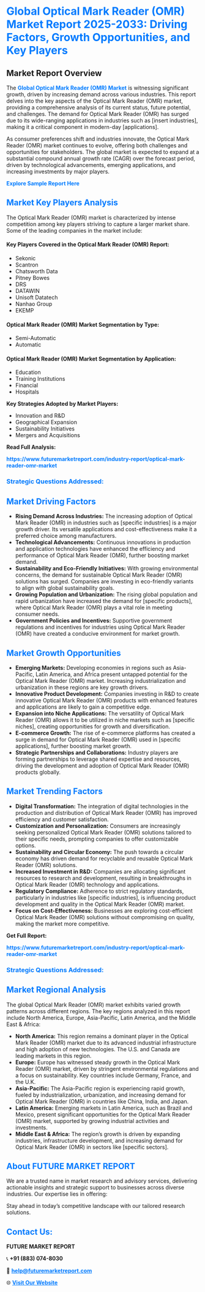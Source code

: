 <h1 style="color: #007BFF;">Global Optical Mark Reader (OMR) Market Report 2025-2033: Driving Factors, Growth Opportunities, and Key Players</h1>

<section id="overview">
<h2>Market Report Overview</h2>
<p>The <a href="https://www.futuremarketreport.com/industry-report/optical-mark-reader-omr-market" style="color: #007BFF; text-decoration: none;"><strong>Global Optical Mark Reader (OMR) Market</strong></a> is witnessing significant growth, driven by increasing demand across various industries. This report delves into the key aspects of the Optical Mark Reader (OMR) market, providing a comprehensive analysis of its current status, future potential, and challenges. The demand for Optical Mark Reader (OMR) has surged due to its wide-ranging applications in industries such as [insert industries], making it a critical component in modern-day [applications].</p>
<p>As consumer preferences shift and industries innovate, the Optical Mark Reader (OMR) market continues to evolve, offering both challenges and opportunities for stakeholders. The global market is expected to expand at a substantial compound annual growth rate (CAGR) over the forecast period, driven by technological advancements, emerging applications, and increasing investments by major players.</p>
</section>

<section id="overview">
<p><a href="https://www.futuremarketreport.com/request-sample/reportId=92467" style="color: #007BFF; text-decoration: none;"><strong>Explore Sample Report Here</strong></a></p>
</section>

<section id="key-players">
<h2 style="color: #007BFF;">Market Key Players Analysis</h2>
<p>The Optical Mark Reader (OMR) market is characterized by intense competition among key players striving to capture a larger market share. Some of the leading companies in the market include:</p>
<h4>Key Players Covered in the Optical Mark Reader (OMR) Report:</h4>
<ul><li>Sekonic</li><li>Scantron</li><li>Chatsworth Data</li><li>Pitney Bowes</li><li>DRS</li><li>DATAWIN</li><li>Unisoft Datatech</li><li>Nanhao Group</li><li>EKEMP</li></ul>
<h4>Optical Mark Reader (OMR) Market Segmentation by Type:</h4>
<ul><li>Semi-Automatic</li><li>Automatic</li></ul>

<h4>Optical Mark Reader (OMR) Market Segmentation by Application:</h4>
<ul><li>Education</li><li>Training Institutions</li><li>Financial</li><li>Hospitals</li></ul>
<p><strong>Key Strategies Adopted by Market Players:</strong></p>
<ul>
<li>Innovation and R&D</li>
<li>Geographical Expansion</li>
<li>Sustainability Initiatives</li>
<li>Mergers and Acquisitions</li>
</ul>
</section>

<section>
<p><strong>Read Full Analysis: </strong></p><a href="https://www.futuremarketreport.com/industry-report/optical-mark-reader-omr-market" style="color: #007BFF; text-decoration: none;"><strong>https://www.futuremarketreport.com/industry-report/optical-mark-reader-omr-market</strong></a>
<h3 style="color: #007BFF;">Strategic Questions Addressed:</h3>
</section>

<section id="driving-factors">
<h2 style="color: #007BFF;">Market Driving Factors</h2>
<ul>
<li><strong>Rising Demand Across Industries:</strong> The increasing adoption of Optical Mark Reader (OMR) in industries such as [specific industries] is a major growth driver. Its versatile applications and cost-effectiveness make it a preferred choice among manufacturers.</li>
<li><strong>Technological Advancements:</strong> Continuous innovations in production and application technologies have enhanced the efficiency and performance of Optical Mark Reader (OMR), further boosting market demand.</li>
<li><strong>Sustainability and Eco-Friendly Initiatives:</strong> With growing environmental concerns, the demand for sustainable Optical Mark Reader (OMR) solutions has surged. Companies are investing in eco-friendly variants to align with global sustainability goals.</li>
<li><strong>Growing Population and Urbanization:</strong> The rising global population and rapid urbanization have increased the demand for [specific products], where Optical Mark Reader (OMR) plays a vital role in meeting consumer needs.</li>
<li><strong>Government Policies and Incentives:</strong> Supportive government regulations and incentives for industries using Optical Mark Reader (OMR) have created a conducive environment for market growth.</li>
</ul>
</section>

<section id="growth-opportunities">
<h2 style="color: #007BFF;">Market Growth Opportunities</h2>
<ul>
<li><strong>Emerging Markets:</strong> Developing economies in regions such as Asia-Pacific, Latin America, and Africa present untapped potential for the Optical Mark Reader (OMR) market. Increasing industrialization and urbanization in these regions are key growth drivers.</li>
<li><strong>Innovative Product Development:</strong> Companies investing in R&D to create innovative Optical Mark Reader (OMR) products with enhanced features and applications are likely to gain a competitive edge.</li>
<li><strong>Expansion into Niche Applications:</strong> The versatility of Optical Mark Reader (OMR) allows it to be utilized in niche markets such as [specific niches], creating opportunities for growth and diversification.</li>
<li><strong>E-commerce Growth:</strong> The rise of e-commerce platforms has created a surge in demand for Optical Mark Reader (OMR) used in [specific applications], further boosting market growth.</li>
<li><strong>Strategic Partnerships and Collaborations:</strong> Industry players are forming partnerships to leverage shared expertise and resources, driving the development and adoption of Optical Mark Reader (OMR) products globally.</li>
</ul>
</section>

<section id="trending-factors">
<h2 style="color: #007BFF;">Market Trending Factors</h2>
<ul>
<li><strong>Digital Transformation:</strong> The integration of digital technologies in the production and distribution of Optical Mark Reader (OMR) has improved efficiency and customer satisfaction.</li>
<li><strong>Customization and Personalization:</strong> Consumers are increasingly seeking personalized Optical Mark Reader (OMR) solutions tailored to their specific needs, prompting companies to offer customizable options.</li>
<li><strong>Sustainability and Circular Economy:</strong> The push towards a circular economy has driven demand for recyclable and reusable Optical Mark Reader (OMR) solutions.</li>
<li><strong>Increased Investment in R&D:</strong> Companies are allocating significant resources to research and development, resulting in breakthroughs in Optical Mark Reader (OMR) technology and applications.</li>
<li><strong>Regulatory Compliance:</strong> Adherence to strict regulatory standards, particularly in industries like [specific industries], is influencing product development and quality in the Optical Mark Reader (OMR) market.</li>
<li><strong>Focus on Cost-Effectiveness:</strong> Businesses are exploring cost-efficient Optical Mark Reader (OMR) solutions without compromising on quality, making the market more competitive.</li>
</ul>
</section>

<section>
<p><strong>Get Full Report: </strong></p><a href="https://www.futuremarketreport.com/industry-report/optical-mark-reader-omr-market" style="color: #007BFF; text-decoration: none;"><strong>https://www.futuremarketreport.com/industry-report/optical-mark-reader-omr-market</strong></a>
<h3 style="color: #007BFF;">Strategic Questions Addressed:</h3>
</section>


<section id="regional-analysis">
<h2 style="color: #007BFF;">Market Regional Analysis</h2>
<p>The global Optical Mark Reader (OMR) market exhibits varied growth patterns across different regions. The key regions analyzed in this report include North America, Europe, Asia-Pacific, Latin America, and the Middle East & Africa:</p>
<ul>
<li><strong>North America:</strong> This region remains a dominant player in the Optical Mark Reader (OMR) market due to its advanced industrial infrastructure and high adoption of new technologies. The U.S. and Canada are leading markets in this region.</li>
<li><strong>Europe:</strong> Europe has witnessed steady growth in the Optical Mark Reader (OMR) market, driven by stringent environmental regulations and a focus on sustainability. Key countries include Germany, France, and the U.K.</li>
<li><strong>Asia-Pacific:</strong> The Asia-Pacific region is experiencing rapid growth, fueled by industrialization, urbanization, and increasing demand for Optical Mark Reader (OMR) in countries like China, India, and Japan.</li>
<li><strong>Latin America:</strong> Emerging markets in Latin America, such as Brazil and Mexico, present significant opportunities for the Optical Mark Reader (OMR) market, supported by growing industrial activities and investments.</li>
<li><strong>Middle East & Africa:</strong> The region’s growth is driven by expanding industries, infrastructure development, and increasing demand for Optical Mark Reader (OMR) in sectors like [specific sectors].</li>
</ul>
</section>

<footer>
<h2 style="color: #007BFF;">About FUTURE MARKET REPORT</h2>
<p>We are a trusted name in market research and advisory services, delivering actionable insights and strategic support to businesses across diverse industries. Our expertise lies in offering:</p>

<p>Stay ahead in today’s competitive landscape with our tailored research solutions.</p>

<h2 style="color: #007BFF;">Contact Us:</h2>
<p><strong>FUTURE MARKET REPORT</strong></p>
<p>📞 <strong>+91 (883) 074-8030</strong></p>
<p>📧 <strong><a href="mailto:help@futuremarketreport.com" style="color: #007BFF;">help@futuremarketreport.com</a></strong></p>
<p>🌐 <strong><a href="https://www.futuremarketreport.com/" style="color: #007BFF;">Visit Our Website</a></strong></p>
</footer>